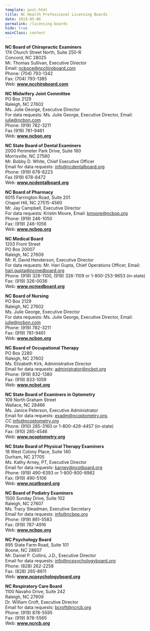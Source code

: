 ```yaml
---
template: post.html
title: NC Health Professional Licensing Boards
date: 2019-05-06
permalink: /licensing-boards
hide: true
mainClass: content
---
```

<p><strong>NC Board of Chiropractic Examiners</strong><br />
174 Church Street North, Suite 250-R<br />
Concord, NC 28025<br />
Mr. Thomas Sullivan, Executive Director<br />
Email: <a href="&#109;a&#105;l&#116;o&#x3a;n&#x63;b&#x6f;c&#x65;&#64;&#x6e;c&#x63;h&#x69;r&#x6f;b&#x6f;a&#x72;&#100;&#x2e;&#99;&#x6f;&#109;">&#110;&#99;&#x62;&#x6f;&#99;&#101;&#x40;&#x6e;&#99;&#99;&#x68;&#x69;&#114;&#111;&#x62;&#x6f;&#97;&#114;&#x64;&#x2e;&#99;&#111;&#x6d;</a><br />
Phone: (704) 793-1342<br />
Fax: (704) 793-1385<br />
Web: <strong><a href="http://www.ncchiroboard.com" target="_blank">www.ncchiroboard.com</a></strong></p>
<p><strong>NC Midwifery Joint Committee</strong><br />
PO Box 2129<br />
Raleigh, NC 27602<br />
Ms. Julie George, Executive Director<br />
For data requests: Ms. Julie George, Executive Director, Email: <a href="&#109;&#97;&#105;&#76;&#116;&#79;&#58;&#106;&#117;&#108;&#105;&#101;&#64;&#110;&#99;&#98;&#111;&#110;&#46;&#99;&#111;&#109;">julie@ncbon.com</a><br />
Phone: (919) 782-3211<br />
Fax (919) 781-9461<br />
Web: <strong><a href="http://www.ncbon.org" target="_blank">www.ncbon.org</a></strong></p>
<p><strong>NC State Board of Dental Examiners</strong><br />
2000 Perimeter Park Drive, Suite 160<br />
Morrisville, NC 27560<br />
Mr. Bobby D. White, Chief Executive Officer<br />
Email for data requests: <a href="&#x6d;&#x61;&#x69;&#x6c;&#116;&#111;&#58;&#105;nfo&#x40;&#x6e;&#x63;&#x64;&#x65;&#110;&#116;&#97;lbo&#x61;&#x72;&#x64;&#x2e;&#x6f;&#114;&#103;">&#x69;&#x6e;&#102;o&#x40;&#x6e;&#99;de&#x6e;&#x74;&#97;l&#x62;&#x6f;&#97;&#114;d&#x2e;&#x6f;&#114;g</a><br />
Phone: (919) 678-8223<br />
Fax (919) 678-8472<br />
Web: <strong><a href="http://www.ncdentalboard.org" target="_blank">www.ncdentalboard.org</a></strong></p>
<p><strong>NC Board of Pharmacy</strong><br />
6015 Farrington Road, Suite 201<br />
Chapel Hill, NC 27515-4560<br />
Mr. Jay Campbell, Executive Director<br />
For data requests: Kristin Moore, Email: <a href="m&#97;&#105;&#x6c;&#x74;&#x6f;:&#107;&#109;&#x6f;&#x6f;&#x72;e&#64;&#110;&#x63;&#x62;&#x6f;p&#46;&#111;&#114;&#x67;">k&#109;&#x6f;&#x6f;r&#101;&#x40;&#x6e;c&#98;&#x6f;&#x70;&#46;&#111;&#x72;&#x67;</a><br />
Phone: (919) 246-1050<br />
Fax: (919) 246-1056<br />
Web: <strong><a href="http://www.ncbop.org" target="_blank">www.ncbop.org</a></strong></p>
<p><strong>NC Medical Board</strong><br />
1203 Front Street<br />
PO Box 20007<br />
Raleigh, NC 27609<br />
Mr. R. David Henderson, Executive Director<br />
For data requests: Mr. Hari Gupta, Chief Operations Officer, Email: <a href="&#x6d;&#x61;&#105;l&#x74;&#x6f;&#58;ha&#x72;&#x69;&#46;g&#x75;&#x70;&#116;&#97;&#64;&#x6e;&#x63;&#109;e&#x64;&#x62;&#111;&#97;r&#x64;&#x2e;&#111;r&#x67;">har&#105;&#46;&#103;&#117;&#x70;&#x74;&#x61;&#x40;&#x6e;&#x63;&#x6d;edb&#111;&#97;&#114;&#100;&#46;&#x6f;&#x72;&#x67;</a><br />
Phone: (919) 326-1100, (919) 326-1109 or 1-800-253-9653 (in-state)<br />
Fax: (919) 326-0036<br />
Web: <strong><a href="http://www.ncmedboard.org" target="_blank">www.ncmedboard.org</a></strong></p>
<p><strong>NC Board of Nursing</strong><br />
PO Box 2129<br />
Raleigh, NC 27602<br />
Ms. Julie George, Executive Director<br />
For data requests: Ms. Julie George, Executive Director, Email: <a href="&#109;&#97;&#105;&#76;&#116;&#79;&#58;&#106;&#117;&#108;&#105;&#101;&#64;&#110;&#99;&#98;&#111;&#110;&#46;&#99;&#111;&#109;">julie@ncbon.com</a><br />
Phone: (919) 782-3211<br />
Fax: (919) 781-9461<br />
Web: <strong><a href="http://www.ncbon.org" target="_blank">www.ncbon.org</a></strong></p>
<p><strong>NC Board of Occupational Therapy</strong><br />
PO Box 2280<br />
Raleigh, NC 27602<br />
Ms. Elizabeth Kirk, Administrative Director<br />
Email for data requests: <a href="&#109;&#x61;i&#108;&#x74;o&#58;&#x61;d&#x6d;&#x69;&#110;&#x69;s&#116;&#x72;a&#116;&#x6f;r&#x40;&#x6e;&#99;&#x62;&#x6f;&#116;&#x2e;o&#114;&#x67;">ad&#109;&#105;&#x6e;&#x69;&#x73;&#x74;ra&#116;&#111;&#x72;&#x40;&#x6e;&#x63;bo&#116;&#46;&#111;&#x72;&#x67;</a><br />
Phone: (919) 832-1380<br />
Fax: (919) 833-1059<br />
Web: <strong><a href="http://www.ncbot.org" target="_blank">www.ncbot.org</a></strong></p>
<p><strong>NC State Board of Examiners in Optometry</strong><br />
109 North Graham Street<br />
Wallace, NC 28466<br />
Ms. Janice Peterson, Executive Administrator<br />
Email for data requests: <a href="&#x6d;&#97;&#105;l&#x74;&#x6f;&#58;e&#x78;&#x61;&#100;m&#64;&#x6e;&#99;&#111;p&#x74;&#x6f;&#109;e&#x74;&#x72;&#121;&#46;o&#x72;&#x67;">e&#120;&#x61;&#x64;m&#64;&#110;&#x63;&#x6f;p&#116;&#x6f;&#x6d;e&#116;&#114;&#x79;&#x2e;o&#114;&#x67;</a>, CC <a href="&#109;&#x61;i&#108;&#x74;o&#x3a;&#x69;&#110;&#x66;o&#64;&#x6e;c&#111;&#x70;&#116;&#x6f;m&#101;&#x74;r&#121;&#x2e;&#111;&#x72;&#x67;">&#105;n&#x66;o&#x40;n&#x63;o&#x70;&#116;&#x6f;&#109;&#x65;&#116;&#x72;&#121;&#46;&#111;r&#x67;</a><br />
Phone: (910) 285-3160 or 1-800-426-4457 (in-state)<br />
Fax: (910) 285-4546<br />
Web: <strong><a href="http://www.ncoptometry.org" target="_blank">www.ncoptometry.org</a></strong></p>
<p><strong>NC State Board of Physical Therapy Examiners</strong><br />
18 West Colony Place, Suite 140<br />
Durham, NC 27705<br />
Ms. Kathy Arney, PT, Executive Director<br />
Email for data requests: <a href="&#x6d;a&#x69;&#108;t&#x6f;&#58;&#x6b;&#97;r&#x6e;&#101;&#x79;&#64;n&#x63;&#112;&#x74;&#x62;o&#x61;&#114;d&#x2e;&#111;&#x72;&#103;">&#x6b;a&#x72;&#110;e&#x79;&#64;&#x6e;&#x63;p&#x74;&#98;o&#x61;&#114;&#x64;&#46;o&#x72;&#103;</a><br />
Phone: (919) 490-6393 or 1-800-800-8982<br />
Fax: (919) 490-5106<br />
Web: <strong><a href="http://www.ncptboard.org" target="_blank">www.ncptboard.org</a></strong></p>
<p><strong>NC Board of Podiatry Examiners</strong><br />
1500 Sunday Drive, Suite 102<br />
Raleigh, NC 27607<br />
Ms. Tracy Steadman, Executive Secretary<br />
Email for data requests: <a href="&#x6d;&#97;&#x69;&#x6c;t&#x6f;&#58;i&#x6e;&#102;o&#x40;&#110;&#x63;&#x62;p&#x65;&#46;o&#x72;&#103;">&#x69;&#110;&#102;o&#x40;&#x6e;&#99;b&#x70;&#x65;&#46;o&#x72;&#x67;</a><br />
Phone: (919) 861-5583<br />
Fax: (919) 787-4916<br />
Web: <strong><a href="http://www.ncbpe.org" target="_blank">www.ncbpe.org</a></strong></p>
<p><strong>NC Psychology Board</strong><br />
895 State Farm Road, Suite 101<br />
Boone, NC 28607<br />
Mr. Daniel P. Collins, J.D., Executive Director<br />
Email for data requests: <a href="mail&#116;&#111;&#58;&#105;&#110;&#x66;&#x6f;&#x40;&#x6e;&#x63;&#x70;&#x73;ycho&#108;&#111;&#103;&#121;&#98;&#x6f;&#x61;&#x72;&#x64;&#x2e;&#x6f;&#x72;&#x67;">&#105;&#x6e;f&#111;&#x40;&#110;&#x63;p&#115;&#x79;c&#x68;&#x6f;&#108;&#x6f;g&#121;&#x62;o&#x61;&#x72;&#100;&#x2e;o&#114;&#x67;</a><br />
Phone: (828) 262-2258<br />
Fax: (828) 265-8611<br />
Web: <strong><a href="http://www.ncpsychologyboard.org" target="_blank">www.ncpsychologyboard.org</a></strong></p>
<p><strong>NC Respiratory Care Board</strong><br />
1100 Navaho Drive, Suite 242<br />
Raleigh, NC 27609<br />
Dr. William Croft, Executive Director<br />
Email for data requests: <a href="ma&#105;&#108;&#116;&#x6f;&#x3a;&#x62;&#x63;&#x72;of&#116;&#64;&#110;&#x63;&#x72;&#x63;&#x62;&#x2e;or&#103;">&#x62;&#x63;&#x72;&#x6f;&#x66;&#x74;&#x40;&#x6e;&#99;&#114;&#99;&#98;&#46;&#111;&#114;g</a><br />
Phone: (919) 878-5595<br />
Fax: (919) 878-5565<br />
Web: <strong><a href="http://www.ncrcb.org" target="_blank">www.ncrcb.org</a></strong></p>
